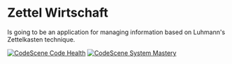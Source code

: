 # Zettel Wirtschaft

Is going to be an application for managing information based on Luhmann's Zettelkasten technique.


[![CodeScene Code Health](https://codescene.io/projects/15336/status-badges/code-health)](https://codescene.io/projects/15336) [![CodeScene System Mastery](https://codescene.io/projects/15336/status-badges/system-mastery)](https://codescene.io/projects/15336)